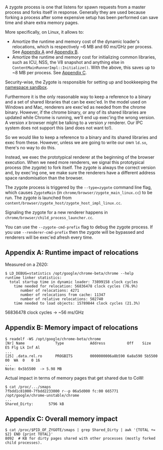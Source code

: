 A zygote process is one that listens for spawn requests from a master process
and forks itself in response. Generally they are used because forking a process
after some expensive setup has been performed can save time and share extra
memory pages.

More specifically, on Linux, it allows to:
 * Amortize the runtime and memory cost of the dynamic loader's relocations,
   which is respectively ~6 MB and 60 ms/GHz per process.
   See [Appendix A](#appendix-a-runtime-impact-of-relocations) and
   [Appendix B](#appendix-b-memory-impact-of-relocations).
 * Amortize the runtime and memory cost for initializing common
   libraries, such as ICU, NSS, the V8 snapshot and anything else in
   `ContentMainRunnerImpl::Initialize()`. With the above, this saves
   up to ~8 MB per process. See [Appendix C](#appendix-c-overall-memory-impact).

Security-wise, the Zygote is responsible for setting up and bookkeeping the
[namespace sandbox](sandboxing.md).

Furthermore it is the only reasonable way to keep a reference to a binary
and a set of shared libraries that can be exec'ed. In the model used on Windows
and Mac, renderers are exec'ed as needed from the chrome binary. However, if the
chrome binary, or any of its shared libraries are updated while Chrome is
running, we'll end up exec'ing the wrong version. A version _x_ browser might be
talking to a version _y_ renderer. Our IPC system does not support this (and
does not want to!).

So we would like to keep a reference to a binary and its shared libraries and
exec from these. However, unless we are going to write our own `ld.so`, there's
no way to do this.

Instead, we exec the prototypical renderer at the beginning of the browser
execution. When we need more renderers, we signal this prototypical process (the
zygote) to fork itself. The zygote is always the correct version and, by
exec'ing one, we make sure the renderers have a different address space
randomisation than the browser.

The zygote process is triggered by the `--type=zygote` command line flag, which
causes `ZygoteMain` (in `chrome/browser/zygote_main_linux.cc`) to be run. The
zygote is launched from `content/browser/zygote_host/zygote_host_impl_linux.cc`.

Signaling the zygote for a new renderer happens in
`chrome/browser/child_process_launcher.cc`.

You can use the `--zygote-cmd-prefix` flag to debug the zygote process. If you
use `--renderer-cmd-prefix` then the zygote will be bypassed and renderers will
be exec'ed afresh every time.

## Appendix A: Runtime impact of relocations
Measured on a Z620:

    $ LD_DEBUG=statistics /opt/google/chrome-beta/chrome --help
    runtime linker statistics:
      total startup time in dynamic loader: 73899158 clock cycles
        time needed for relocation: 56836478 clock cycles (76.9%)
           number of relocations: 4271
           number of relocations from cache: 11347
           number of relative relocations: 502740
        time needed to load objects: 15789844 clock cycles (21.3%)

56836478 clock cycles -> ~56 ms/GHz

## Appendix B: Memory impact of relocations

    $ readelf -WS /opt/google/chrome-beta/chrome
    [Nr] Name              Type            Address          Off    Size   ES Flg Lk Inf Al
    ...
    [25] .data.rel.ro      PROGBITS        0000000006a8b590 6a8a590 5b5500 00  WA  0   0 16
    ...
    Note: 0x5b5500  -> 5.98 MB

Actual impact in terms of memory pages that get shared due to CoW:

    $ cat /proc/.../smaps
    7fbdd1c81000-7fbdd2233000 r--p 06a5d000 fc:00 665771     /opt/google/chrome-unstable/chrome
    ...
    Shared_Dirty:       5796 kB

## Appendix C: Overall memory impact
    $ cat /proc/$PID_OF_ZYGOTE/smaps | grep Shared_Dirty | awk '{TOTAL += $2} END {print TOTAL}'
    8092  # KB for dirty pages shared with other processes (mostly forked child processes).
